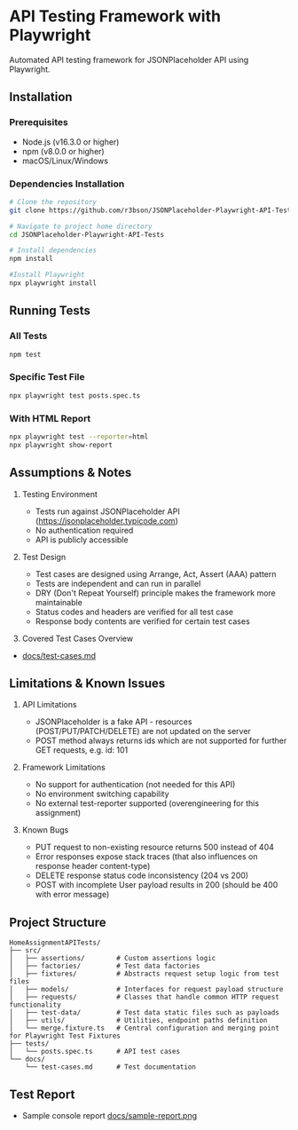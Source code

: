 # API Testing Framework with Playwright

Automated API testing framework for JSONPlaceholder API using Playwright.

## Installation

### Prerequisites

- Node.js (v16.3.0 or higher)
- npm (v8.0.0 or higher)
- macOS/Linux/Windows

### Dependencies Installation

```bash
# Clone the repository
git clone https://github.com/r3bson/JSONPlaceholder-Playwright-API-Tests

# Navigate to project home directory
cd JSONPlaceholder-Playwright-API-Tests

# Install dependencies
npm install

#Install Playwright
npx playwright install
```

## Running Tests

### All Tests

```bash
npm test
```

### Specific Test File

```bash
npx playwright test posts.spec.ts
```

### With HTML Report

```bash
npx playwright test --reporter=html
npx playwright show-report
```

## Assumptions & Notes

1. Testing Environment
   - Tests run against JSONPlaceholder API (https://jsonplaceholder.typicode.com)
   - No authentication required
   - API is publicly accessible

2. Test Design
   - Test cases are designed using Arrange, Act, Assert (AAA) pattern
   - Tests are independent and can run in parallel
   - DRY (Don't Repeat Yourself) principle makes the framework more maintainable
   - Status codes and headers are verified for all test case
   - Response body contents are verified for certain test cases

3. Covered Test Cases Overview
- [docs/test-cases.md](docs/test-cases.md)

## Limitations & Known Issues

1. API Limitations
   - JSONPlaceholder is a fake API - resources (POST/PUT/PATCH/DELETE) are not updated on the server
   - POST method always returns ids which are not supported for further GET requests, e.g. id: 101

2. Framework Limitations
   - No support for authentication (not needed for this API)
   - No environment switching capability
   - No external test-reporter supported (overengineering for this assignment)

3. Known Bugs
   - PUT request to non-existing resource returns 500 instead of 404
   - Error responses expose stack traces (that also influences on response header content-type)
   - DELETE response status code inconsistency (204 vs 200)
   - POST with incomplete User payload results in 200 (should be 400 with error message)

## Project Structure

```
HomeAssignmentAPITests/
├── src/
│   ├── assertions/        # Custom assertions logic
│   ├── factories/         # Test data factories
│   ├── fixtures/          # Abstracts request setup logic from test files
│   ├── models/            # Interfaces for request payload structure
│   ├── requests/          # Classes that handle common HTTP request functionality
│   ├── test-data/         # Test data static files such as payloads
│   ├── utils/             # Utilities, endpoint paths definition
│   └── merge.fixture.ts   # Central configuration and merging point for Playwright Test Fixtures
├── tests/
│   └── posts.spec.ts      # API test cases
└── docs/
    └── test-cases.md      # Test documentation
```

## Test Report

- Sample console report [docs/sample-report.png](docs/sample-report.png)
